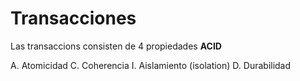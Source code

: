 # Transacciones 
Las transaccions consisten de 4 propiedades **ACID**

A. Atomicidad
C. Coherencia
I. Aislamiento (isolation)
D. Durabilidad